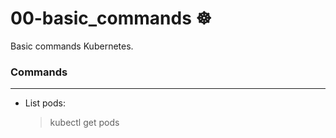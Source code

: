 # 00-basic_commands ☸
Basic commands Kubernetes.

### Commands
-----------------
* List pods:

  >  kubectl get pods

